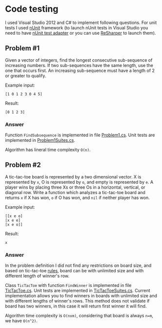 # Code testing

I used Visual Studio 2012 and C# to implement following questions. For unit tests I used [nUnit](http://www.nunit.org/) framework (to launch nUnit tests in Visual Studio you need to have [nUnit test adapter](http://nunit.org/index.php?p=vsTestAdapter&r=2.6.2) or you can use [ReSharper](http://www.jetbrains.com/resharper/) to launch them).

## Problem #1

Given a vector of integers, find the longest consecutive sub-sequence of increasing numbers. If two sub-sequences have the same length, use the one that occurs first. An increasing sub-sequence must have a length of 2 or greater to qualify.

Example input:
	
	[1 0 1 2 3 0 4 5]

Result:

	[0 1 2 3]
    
### Answer

Function `FindSubsequence` is implemented in file [Problem1.cs](sources/HTest/Problem1.cs). Unit tests are implemented in [Problem1Suites.cs](sources/HTest.Suites/Problem1Suites.cs). 

Algorithm has lineral time complexity `O(n)`.


## Problem #2

A tic-tac-toe board is represented by a two dimensional vector. X is represented by `x`, O is represented by `o`, and empty is represented by `e`. A player wins by placing three Xs or three Os in a horizontal, vertical, or diagonal row. Write a function which analyzes a tic-tac-toe board and returns `x` if X has won, `o` if O has won, and `nil` if neither player has won.

Example input:

	[[x e o]
	[x e e]
	[x e o]]

Result:

	x

### Answer

In the problem definition I did not find any restrictions on board size, and based on tic-tac-toe [rules](http://boardgames.about.com/od/paperpencil/a/tic_tac_toe.htm), board can be with unlimited size and with different length of winner's row. 

Class `TicTacToe` with function `FindWinner` is implemented in file [TicTacToe.cs](sources/HTest/TicTacToe.cs). Unit tests are implemented in [TicTacToeSuites.cs](sources/HTest.Suites/TicTacToeSuites.cs). Current implementation allows you to find winners in boards with unlimited size and with different lengths of winner's rows. This method does not validate if board has two winners, in this case it will return first winner it will find.

Algorithm time complexity is `O(nxm)`, considering that board is always `n=m`, we have `O(n^2)`.
